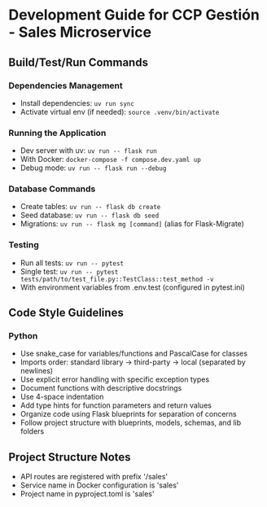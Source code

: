 # Development Guide for CCP Gestión - Sales Microservice

## Build/Test/Run Commands

### Dependencies Management
- Install dependencies: `uv run sync`
- Activate virtual env (if needed): `source .venv/bin/activate` 

### Running the Application
- Dev server with uv: `uv run -- flask run`
- With Docker: `docker-compose -f compose.dev.yaml up`
- Debug mode: `uv run -- flask run --debug`

### Database Commands
- Create tables: `uv run -- flask db create`
- Seed database: `uv run -- flask db seed`
- Migrations: `uv run -- flask mg [command]` (alias for Flask-Migrate)

### Testing
- Run all tests: `uv run -- pytest`
- Single test: `uv run -- pytest tests/path/to/test_file.py::TestClass::test_method -v`
- With environment variables from .env.test (configured in pytest.ini)

## Code Style Guidelines

### Python
- Use snake_case for variables/functions and PascalCase for classes
- Imports order: standard library → third-party → local (separated by newlines)
- Use explicit error handling with specific exception types
- Document functions with descriptive docstrings
- Use 4-space indentation
- Add type hints for function parameters and return values
- Organize code using Flask blueprints for separation of concerns
- Follow project structure with blueprints, models, schemas, and lib folders

## Project Structure Notes
- API routes are registered with prefix '/sales'
- Service name in Docker configuration is 'sales'
- Project name in pyproject.toml is 'sales'
